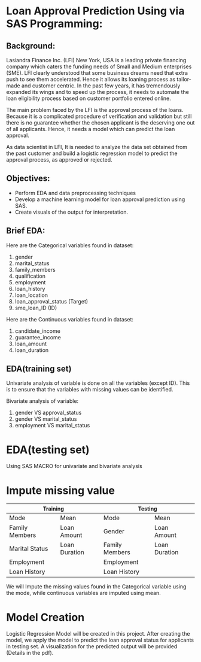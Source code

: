 # Loan Approval Prediction Using via SAS Programming:

## Background:
Lasiandra Finance Inc. (LFI) New York, USA is a leading private financing company which caters the funding needs of Small and Medium enterprises (SME). LFI clearly understood that some business dreams need that extra push to see them accelerated. Hence it allows its loaning process as tailor-made and customer centric. In the past few years, it has tremendously expanded its wings and to speed up the process, it needs to automate the loan eligibility process based on customer portfolio entered online.

The main problem faced by the LFI is the approval process of the loans. Because it is a complicated procedure of verification and validation but still there is no guarantee whether the chosen applicant is the deserving one out of all applicants. Hence, it needs a model which can predict the loan approval.

As data scientist in LFI, It is needed to analyze the data set obtained from the past customer and build a logistic regression model to predict the approval process, as approved or rejected.

## Objectives:
- Perform EDA and data preprocessing techniques
- Develop a machine learning model for loan approval prediction using SAS.
- Create visuals of the output for interpretation.
 
## Brief EDA:
Here are the Categorical variables found in dataset:
1. gender
2. marital_status
3. family_members
4. qualification
5. employment
6. loan_history
7. loan_location
8. loan_approval_status (Target)
9. sme_loan_ID (ID)
    
Here are the Continuous variables found in dataset:
1. candidate_income
2. guarantee_income
3. loan_amount
4. loan_duration

## EDA(training set)
Univariate analysis of variable is done on all the variables (except ID). This is to ensure that the variables with missing values can be identified.

Bivariate analysis of variable:
1. gender VS approval_status
2. gender VS marital_status
3. employment VS marital_status
 

# EDA(testing set)
Using SAS MACRO for univariate and bivariate analysis

# Impute missing value
<table style="width:100%">
  <thead>
    <tr>
      <th colspan="2"; style="text-align:center; font-weight: bold; font-size:14px">Training</th>
      <th colspan="2"; style="text-align:center; font-weight: bold; font-size:14px">Testing</th>
    </tr>
  </thead>
  <tbody>
    <tr>
    <td>Mode</td> 
    <td>Mean</td> 
    <td>Mode</td> 
    <td>Mean</td> 
    </tr>
    <tr>
    <td>Family Members</td> 
    <td>Loan Amount</td> 
    <td>Gender</td> 
    <td>Loan Amount</td>       
    </tr>
    <tr>
    <td>Marital Status</td> 
    <td>Loan Duration</td> 
    <td>Family Members</td> 
    <td>Loan Duration</td>       
    </tr>
    <tr>
    <td>Employment</td> 
    <td></td> 
    <td>Employment</td> 
    <td></td>       
    </tr>
        <tr>
    <td>Loan History</td> 
    <td></td> 
    <td>Loan History</td> 
    <td></td>       
    </tr>
  </tbody>
</table>

We will Impute the missing values found in the Categorical variable using the 
mode, while continuous variables are imputed using mean. 

# Model Creation
Logistic Regression Model will be created in this project. 
After creating the model, we apply the model to predict the loan approval status for 
applicants in testing set.
A visualization for the predicted output will be provided (Details in the pdf).
